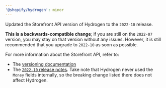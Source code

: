 ```yaml
---
'@shopify/hydrogen': minor
---
```


Updated the Storefront API version of Hydrogen to the `2022-10` release.

**This is a backwards-compatible change**; if you are still on the `2022-07` version, you may stay on that version without any issues. However, it is still recommended that you upgrade to `2022-10` as soon as possible.

For more information about the Storefront API, refer to:

- The [versioning documentation](https://shopify.dev/api/usage/versioning)
- The [`2022-10` release notes](https://shopify.dev/api/release-notes/2022-10#graphql-storefont-api-changes). Take note that Hydrogen never used the `Money` fields internally, so the breaking change listed there does not affect Hydrogen.

